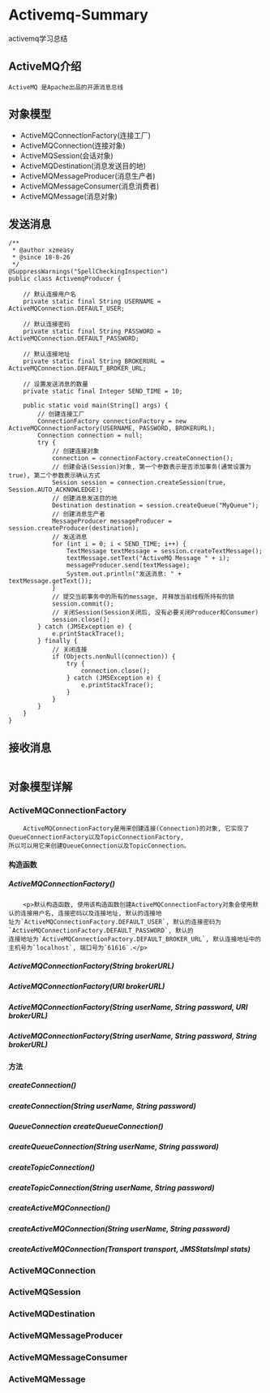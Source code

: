 # Activemq-Summary
activemq学习总结
## ActiveMQ介绍
    ActiveMQ 是Apache出品的开源消息总线
## 对象模型
* ActiveMQConnectionFactory(连接工厂)
* ActiveMQConnection(连接对象)
* ActiveMQSession(会话对象)
* ActiveMQDestination(消息发送目的地)
* ActiveMQMessageProducer(消息生产者)
* ActiveMQMessageConsumer(消息消费者)
* ActiveMQMessage(消息对象)
## 发送消息
```
/**
 * @author xzmeasy
 * @since 18-8-26
 */
@SuppressWarnings("SpellCheckingInspection")
public class ActivemqProducer {

    // 默认连接用户名
    private static final String USERNAME = ActiveMQConnection.DEFAULT_USER;

    // 默认连接密码
    private static final String PASSWORD = ActiveMQConnection.DEFAULT_PASSWORD;

    // 默认连接地址
    private static final String BROKERURL = ActiveMQConnection.DEFAULT_BROKER_URL;

    // 设置发送消息的数量
    private static final Integer SEND_TIME = 10;

    public static void main(String[] args) {
        // 创建连接工厂
        ConnectionFactory connectionFactory = new ActiveMQConnectionFactory(USERNAME, PASSWORD, BROKERURL);
        Connection connection = null;
        try {
            // 创建连接对象
            connection = connectionFactory.createConnection();
            // 创建会话(Session)对象, 第一个参数表示是否添加事务(通常设置为true), 第二个参数表示确认方式
            Session session = connection.createSession(true, Session.AUTO_ACKNOWLEDGE);
            // 创建消息发送目的地
            Destination destination = session.createQueue("MyQueue");
            // 创建消息生产者
            MessageProducer messageProducer = session.createProducer(destination);
            // 发送消息
            for (int i = 0; i < SEND_TIME; i++) {
                TextMessage textMessage = session.createTextMessage();
                textMessage.setText("ActiveMQ Message " + i);
                messageProducer.send(textMessage);
                System.out.println("发送消息: " + textMessage.getText());
            }
            // 提交当前事务中的所有的message, 并释放当前线程所持有的锁
            session.commit();
            // 关闭Session(Session关闭后, 没有必要关闭Producer和Consumer)
            session.close();
        } catch (JMSException e) {
            e.printStackTrace();
        } finally {
            // 关闭连接
            if (Objects.nonNull(connection)) {
                try {
                    connection.close();
                } catch (JMSException e) {
                    e.printStackTrace();
                }
            }
        }
    }
}
```
## 接收消息
```

```
## 对象模型详解
### ActiveMQConnectionFactory
        ActiveMQConnectionFactory是用来创建连接(Connection)的对象, 它实现了QueueConnectionFactory以及TopicConnectionFactory, 
    所以可以用它来创建QueueConnection以及TopicConnection。
#### 构造函数
##### ActiveMQConnectionFactory()
        <p>默认构造函数, 使用该构造函数创建ActiveMQConnectionFactory对象会使用默认的连接用户名, 连接密码以及连接地址, 默认的连接地
    址为`ActiveMQConnectionFactory.DEFAULT_USER`, 默认的连接密码为`ActiveMQConnectionFactory.DEFAULT_PASSWORD`, 默认的
    连接地址为`ActiveMQConnectionFactory.DEFAULT_BROKER_URL`, 默认连接地址中的主机号为`localhost`, 端口号为`61616`.</p>
##### ActiveMQConnectionFactory(String brokerURL)
##### ActiveMQConnectionFactory(URI brokerURL)
##### ActiveMQConnectionFactory(String userName, String password, URI brokerURL)
##### ActiveMQConnectionFactory(String userName, String password, String brokerURL)
#### 方法
##### createConnection()
##### createConnection(String userName, String password)
##### QueueConnection createQueueConnection()
##### createQueueConnection(String userName, String password)
##### createTopicConnection()
##### createTopicConnection(String userName, String password)
##### createActiveMQConnection()
##### createActiveMQConnection(String userName, String password)
##### createActiveMQConnection(Transport transport, JMSStatsImpl stats)
### ActiveMQConnection

### ActiveMQSession

### ActiveMQDestination

### ActiveMQMessageProducer

### ActiveMQMessageConsumer

### ActiveMQMessage
